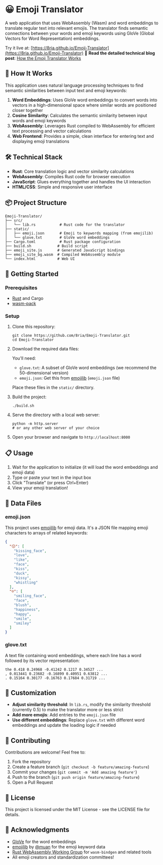 # 😀 Emoji Translator

A web application that uses WebAssembly (Wasm) and word embeddings to translate regular text into relevant emojis. The translator finds semantic connections between your words and emoji keywords using GloVe (Global Vectors for Word Representation) embeddings.

Try it live at: [https://8ria.github.io/Emoji-Translator](https://8ria.github.io/Emoji-Translator)
📖 **Read the detailed technical blog post**: [How the Emoji Translator Works](https://andriak.com/blog/emoji-translator/) 

## 🧠 How It Works

This application uses natural language processing techniques to find semantic similarities between input text and emoji keywords:

1. **Word Embeddings**: Uses GloVe word embeddings to convert words into vectors in a high-dimensional space where similar words are positioned closer together
2. **Cosine Similarity**: Calculates the semantic similarity between input words and emoji keywords
3. **WebAssembly**: Leverages Rust compiled to WebAssembly for efficient text processing and vector calculations
4. **Web Frontend**: Provides a simple, clean interface for entering text and displaying emoji translations

## 🛠️ Technical Stack

- **Rust**: Core translation logic and vector similarity calculations
- **WebAssembly**: Compiles Rust code for browser execution
- **JavaScript**: Glues everything together and handles the UI interaction
- **HTML/CSS**: Simple and responsive user interface

## 📦 Project Structure

```
Emoji-Translator/
├── src/
│   └── lib.rs           # Rust code for the translator
├── static/
│   ├── emoji.json       # Emoji to keywords mapping (from emojilib)
│   └── glove.txt        # GloVe word embeddings
├── Cargo.toml           # Rust package configuration
├── build.sh            # Build script
├── emoji_site.js       # Generated JavaScript bindings
├── emoji_site_bg.wasm  # Compiled WebAssembly module
└── index.html          # Web UI
```

## 🚀 Getting Started

### Prerequisites

- [Rust](https://www.rust-lang.org/tools/install) and Cargo
- [wasm-pack](https://rustwasm.github.io/wasm-pack/installer/)

### Setup

1. Clone this repository:
   ```
   git clone https://github.com/8ria/Emoji-Translator.git
   cd Emoji-Translator
   ```

2. Download the required data files:

   You'll need:
   - `glove.txt`: A subset of GloVe word embeddings (we recommend the 50-dimensional version)
   - `emoji.json`: Get this from [emojilib](https://github.com/muan/emojilib) (`emoji.json` file)

   Place these files in the `static/` directory.

3. Build the project:
   ```
   ./build.sh
   ```

4. Serve the directory with a local web server:
   ```
   python -m http.server
   # or any other web server of your choice
   ```

5. Open your browser and navigate to `http://localhost:8000`

## 📋 Usage

1. Wait for the application to initialize (it will load the word embeddings and emoji data)
2. Type or paste your text in the input box
3. Click "Translate" (or press Ctrl+Enter)
4. View your emoji translation!

## 📝 Data Files

### emoji.json

This project uses [emojilib](https://github.com/muan/emojilib) for emoji data. It's a JSON file mapping emoji characters to arrays of related keywords:

```json
{
  "😗": [
    "kissing_face",
    "love",
    "like",
    "face",
    "kiss",
    "duck",
    "kissy",
    "whistling"
  ],
  "☺️": [
    "smiling_face",
    "face",
    "blush",
    "happiness",
    "happy",
    "smile",
    "smiley"
  ]
}
```

### glove.txt

A text file containing word embeddings, where each line has a word followed by its vector representation:

```
the 0.418 0.24968 -0.41242 0.1217 0.34527 ...
, 0.013441 0.23682 -0.16899 0.40951 0.63812 ...
. 0.15164 0.30177 -0.16763 0.17684 0.31719 ...
```

## 🔧 Customization

- **Adjust similarity threshold**: In `lib.rs`, modify the similarity threshold (currently 0.5) to make the translator more or less strict
- **Add more emojis**: Add entries to the `emoji.json` file
- **Use different embeddings**: Replace `glove.txt` with different word embeddings and update the loading logic if needed

## 🤝 Contributing

Contributions are welcome! Feel free to:

1. Fork the repository
2. Create a feature branch (`git checkout -b feature/amazing-feature`)
3. Commit your changes (`git commit -m 'Add amazing feature'`)
4. Push to the branch (`git push origin feature/amazing-feature`)
5. Open a Pull Request

## 📄 License

This project is licensed under the MIT License - see the LICENSE file for details.

## 🙏 Acknowledgments

- [GloVe](https://nlp.stanford.edu/projects/glove/) for the word embeddings
- [emojilib](https://github.com/muan/emojilib) by [@muan](https://github.com/muan) for the emoji keyword data
- [Rust WebAssembly Working Group](https://github.com/rustwasm) for `wasm-bindgen` and related tools
- All emoji creators and standardization committees!
